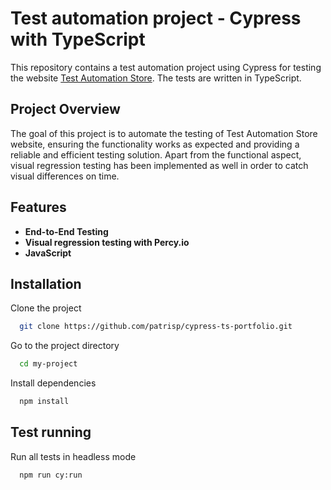 # Test automation project - Cypress with TypeScript

This repository contains a test automation project using Cypress for testing the website [Test Automation Store](https://automationteststore.com/). The tests are written in TypeScript.

## Project Overview
The goal of this project is to automate the testing of Test Automation Store website, ensuring the functionality works as expected and providing a reliable and efficient testing solution. Apart from the functional aspect, visual regression testing has been implemented as well in order to catch visual differences on time.  

## Features
- **End-to-End Testing** 
- **Visual regression testing with Percy.io** 
- **JavaScript**


## Installation

Clone the project

```bash
  git clone https://github.com/patrisp/cypress-ts-portfolio.git
```

Go to the project directory

```bash
  cd my-project
```

Install dependencies

```bash
  npm install
```

## Test running

Run all tests in headless mode

```bash
  npm run cy:run
```





